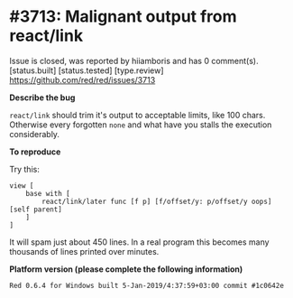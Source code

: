 
#3713: Malignant output from react/link
================================================================================
Issue is closed, was reported by hiiamboris and has 0 comment(s).
[status.built] [status.tested] [type.review]
<https://github.com/red/red/issues/3713>

**Describe the bug**

`react/link` should trim it's output to acceptable limits, like 100 chars. Otherwise every forgotten `none` and what have you stalls the execution considerably.

**To reproduce**

Try this:
```
view [
	base with [
		react/link/later func [f p] [f/offset/y: p/offset/y oops] [self parent]
	]
] 
```
It will spam just about 450 lines. In a real program this becomes many thousands of lines printed over minutes.

**Platform version (please complete the following information)**
```
Red 0.6.4 for Windows built 5-Jan-2019/4:37:59+03:00 commit #1c0642e
```



